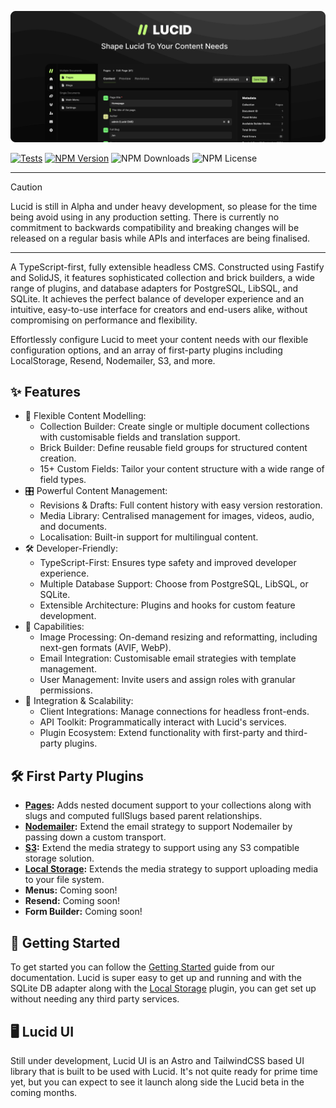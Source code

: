 ![Lucid CMS](https://github.com/ProtoDigitalUK/lucid/blob/master/banner.png?raw=true)

[![Tests](https://github.com/ProtoDigitalUK/lucid/actions/workflows/tests.yml/badge.svg)](https://github.com/ProtoDigitalUK/lucid/actions/workflows/tests.yml)
[![NPM Version](https://img.shields.io/npm/v/@lucidcms/core/latest.svg)](https://www.npmjs.com/package/@lucidcms/core)
![NPM Downloads](https://img.shields.io/npm/dw/@lucidcms/core)
![NPM License](https://img.shields.io/npm/l/@lucidcms/core)

<hr/>

> [!CAUTION]
> Lucid is still in Alpha and under heavy development, so please for the time being avoid using in any production setting. There is currently no commitment to backwards compatibility and breaking changes will be released on a regular basis while APIs and interfaces are being finalised.

<hr/>

A TypeScript-first, fully extensible headless CMS. Constructed using Fastify and SolidJS, it features sophisticated collection and brick builders, a wide range of plugins, and database adapters for PostgreSQL, LibSQL, and SQLite. It achieves the perfect balance of developer experience and an intuitive, easy-to-use interface for creators and end-users alike, without compromising on performance and flexibility.

Effortlessly configure Lucid to meet your content needs with our flexible configuration options, and an array of first-party plugins including LocalStorage, Resend, Nodemailer, S3, and more.

## ✨ Features

- 📝 Flexible Content Modelling:
    - Collection Builder: Create single or multiple document collections with customisable fields and translation support.
    - Brick Builder: Define reusable field groups for structured content creation.
    - 15+ Custom Fields: Tailor your content structure with a wide range of field types.
- 🎛️ Powerful Content Management:
    - Revisions & Drafts: Full content history with easy version restoration.
    - Media Library: Centralised management for images, videos, audio, and documents.
    - Localisation: Built-in support for multilingual content.
- 🛠️ Developer-Friendly:
    - TypeScript-First: Ensures type safety and improved developer experience.
    - Multiple Database Support: Choose from PostgreSQL, LibSQL, or SQLite.
    - Extensible Architecture: Plugins and hooks for custom feature development.
- 🔧 Capabilities:
    - Image Processing: On-demand resizing and reformatting, including next-gen formats (AVIF, WebP).
    - Email Integration: Customisable email strategies with template management.
    - User Management: Invite users and assign roles with granular permissions.
- 🔌 Integration & Scalability:
    - Client Integrations: Manage connections for headless front-ends.
    - API Toolkit: Programmatically interact with Lucid's services.
    - Plugin Ecosystem: Extend functionality with first-party and third-party plugins.

## 🛠️ First Party Plugins

- **[Pages](https://github.com/ProtoDigitalUK/lucid/tree/master/packages/plugin-pages):** Adds nested document support to your collections along with slugs and computed fullSlugs based parent relationships.
- **[Nodemailer](https://github.com/ProtoDigitalUK/lucid/tree/master/packages/plugin-nodemailer):** Extend the email strategy to support Nodemailer by passing down a custom transport.
- **[S3](https://github.com/ProtoDigitalUK/lucid/tree/master/packages/plugin-s3):** Extend the media strategy to support using any S3 compatible storage solution.
- **[Local Storage](https://github.com/ProtoDigitalUK/lucid/tree/master/packages/plugin-local-storage):** Extends the media strategy to support uploading media to your file system.
- **Menus:** Coming soon!
- **Resend:** Coming soon!
- **Form Builder:** Coming soon!

## 🏁 Getting Started

To get started you can follow the [Getting Started](https://lucidcms.io/getting-started/) guide from our documentation. Lucid is super easy to get up and running and with the SQLite DB adapter along with the [Local Storage](https://lucidcms.io/plugins/local-storage/) plugin, you can get set up without needing any third party services.

## 🖥️ Lucid UI

Still under development, Lucid UI is an Astro and TailwindCSS based UI library that is built to be used with Lucid. It's not quite ready for prime time yet, but you can expect to see it launch along side the Lucid beta in the coming months.